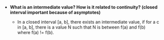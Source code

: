 - **What is an intermediate value? How is it related to continuity? (closed interval important because of asymptotes)**
    
    - In a closed interval [a, b], there exists an intermediate value, if for a c in [a, b], there is a value N such that N is between f(a) and f(b) where f(a) != f(b).
